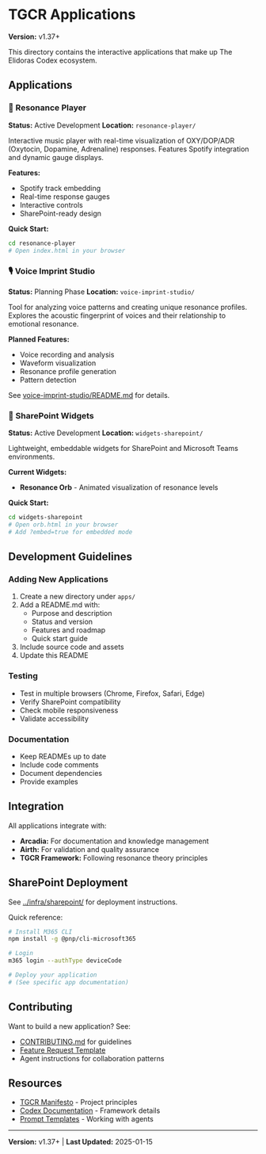 # TGCR Applications

**Version:** v1.37+

This directory contains the interactive applications that make up The Elidoras Codex ecosystem.

## Applications

### 🎵 Resonance Player
**Status:** Active Development
**Location:** `resonance-player/`

Interactive music player with real-time visualization of OXY/DOP/ADR (Oxytocin, Dopamine, Adrenaline) responses. Features Spotify integration and dynamic gauge displays.

**Features:**
- Spotify track embedding
- Real-time response gauges
- Interactive controls
- SharePoint-ready design

**Quick Start:**
```bash
cd resonance-player
# Open index.html in your browser
```

### 🎙️ Voice Imprint Studio
**Status:** Planning Phase
**Location:** `voice-imprint-studio/`

Tool for analyzing voice patterns and creating unique resonance profiles. Explores the acoustic fingerprint of voices and their relationship to emotional resonance.

**Planned Features:**
- Voice recording and analysis
- Waveform visualization
- Resonance profile generation
- Pattern detection

See [voice-imprint-studio/README.md](voice-imprint-studio/README.md) for details.

### 🌟 SharePoint Widgets
**Status:** Active Development
**Location:** `widgets-sharepoint/`

Lightweight, embeddable widgets for SharePoint and Microsoft Teams environments.

**Current Widgets:**
- **Resonance Orb** - Animated visualization of resonance levels

**Quick Start:**
```bash
cd widgets-sharepoint
# Open orb.html in your browser
# Add ?embed=true for embedded mode
```

## Development Guidelines

### Adding New Applications

1. Create a new directory under `apps/`
2. Add a README.md with:
   - Purpose and description
   - Status and version
   - Features and roadmap
   - Quick start guide
3. Include source code and assets
4. Update this README

### Testing

- Test in multiple browsers (Chrome, Firefox, Safari, Edge)
- Verify SharePoint compatibility
- Check mobile responsiveness
- Validate accessibility

### Documentation

- Keep READMEs up to date
- Include code comments
- Document dependencies
- Provide examples

## Integration

All applications integrate with:
- **Arcadia:** For documentation and knowledge management
- **Airth:** For validation and quality assurance
- **TGCR Framework:** Following resonance theory principles

## SharePoint Deployment

See [../infra/sharepoint/](../infra/sharepoint/) for deployment instructions.

Quick reference:
```bash
# Install M365 CLI
npm install -g @pnp/cli-microsoft365

# Login
m365 login --authType deviceCode

# Deploy your application
# (See specific app documentation)
```

## Contributing

Want to build a new application? See:
- [CONTRIBUTING.md](../CONTRIBUTING.md) for guidelines
- [Feature Request Template](../.github/ISSUE_TEMPLATE/feature_request.md)
- Agent instructions for collaboration patterns

## Resources

- [TGCR Manifesto](../docs/tgcr_manifesto.md) - Project principles
- [Codex Documentation](../docs/README_codex.md) - Framework details
- [Prompt Templates](../prompts/templates.md) - Working with agents

---

**Version:** v1.37+ | **Last Updated:** 2025-01-15
